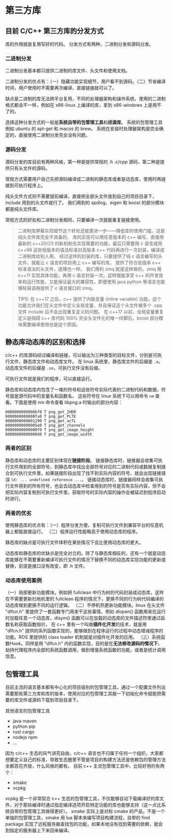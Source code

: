 # 第三方库

## 目前 C/C++ 第三方库的分发方式

库的作用就是复用写好的代码。
分发方式有两种，二进制分发和源码分发。

### 二进制分发

二进制分发基本都只提供二进制的库文件、头文件和使用文档。

二进制分发的优点有：（一）隐藏功能实现细节，用户看不到源码。（二）节省编译时间，用户使用时不需要再次编译，直接链接就可以了。

缺点是二进制的库无法跨平台复用，不同的处理器架构和操作系统，使用的二进制格式都会不一样，例如在 x86-linux 上编译的库，拿到 x86-windows 上是用不了的。

选择这种分发方式的一般是**系统自带的包管理工具**和**闭源库**。
系统的包管理工具例如 ubuntu 的 apt-get 和 macos 的 brew。
系统在安装时处理器架构是完全确定的，直接使用二进制分发完全没有问题。

### 源码分发

源码分发的库目前有两种风格，第一种是提供常规的 .h .c/cpp 源码，第二种是提供只有头文件的源码。

常规方式需要用户自己先把源码编译成二进制的静态库或者是动态库，使用时再链接到可执行程序上。

纯头文件方式则不需要提前编译，直接把全部头文件放到自己的项目目录下，include 用到的头文件就行了。
我们用到的 spdlog、eigen 和 boost 的部分模块都是纯头文件库。

常规方式的好处和二进制分发相同，只要编译一次就能重复链接使用。

> 二进制库屏蔽实现细节这个好处还能更进一步——降低库的使用门槛，这是纯头文件库完全不具备的。
> 库的实现可以用任意版本的 c++ 编写，直接用最新的 c++20/23 的新机制去实现需要的功能，最后只需要用 c 语言或用 c++98 这些低版本的语法标准对高版本 c++ 代码再进行一次封装，编译成二进制库给别人用。
> 经过这样的封装的库，只要提供了纯 c 语言编写的头文件，就能让 c 语言的项目用上 c++ 编写的库。
> 提供了符合低版本 c++ 标准语法的头文件，道理也一样。
> 我们用的 zmq 就是这样做的，zmq 用 c++11 实现具体功能，再用 c 语言封装一次。这样既能享受 c++ 的开发效率和运行性能，又能保证最大的兼容性，即便使用 java python 等语言也能够轻易调用提供了 c 语言接口的 zmq。

> TIPS: 在 c++17 之后，c++ 提供了内联变量 (inline variable) 功能，这个功能允许我们在头文件中定义全局变量，并且保证这个头文件被多个 .cpp 文件 include 后不会出现重复定义的问题。
> 在 c++17 以前，全局变量重复定义是阻碍 c++ 库代码 100% 完全头文件化的唯一绊脚石，boost 部分模块需要编译使用也是这个原因。

## 静态库动态库的区别和选择

c/c++ 的库源码经过编译和链接，可以输出为三种类型的目标文件，分别是可执行文件，静态库文件和动态库文件。
在 linux 系统里，静态库文件的后缀是 `.a`，动态库文件的后缀是 `.so`，可执行文件没有后缀。

可执行文件就是我们的程序，可以直接运行。

静态库和动态库内包含了一堆的符号和这些符号实际代表的二进制代码和数据，符号就是源代码中的变量名和函数名。
这些符号在 linux 系统下可以用命令 `nm` 查看。下面是使用 nm 命令查看 libpng.a 时输出的部分内容：

```
0000000000000bf0 T png_get_IHDR
0000000000000fa0 T png_get_PLTE
0000000000001290 T png_get_acTL
00000000000005e0 T png_get_channels
00000000000000f0 T png_get_image_height
00000000000000d0 T png_get_image_width
```

### 两者的区别

静态库和动态库的主要区别体现在**链接阶段**。
链接静态库时，链接器会收集可执行文件用到的全部符号，到静态库中找出全部符号对应的二进制代码或数据复制缝合到可执行文件里。如果链接阶段出现了找不到实际内容的符号，就会出现链接错误 `ld: ... undefined reference ...`。
链接动态库时，链接器同样会收集可执行文件用到的所有符号，也会去动态库中检查用到的符号是否有实际内容，但不会把实际内容复制到可执行文件里。获取符号的实际内容的操作会被延迟到程序启动时进行。

### 两者的优劣

使用静态库的优点有：（一）程序分发方便，复制可执行文件到兼容平台的任意机器上都能直接运行。 （二）程序运行性能略高于使用动态库的程序。

静态库的缺点是可执行文件体积在某些情况下会比使用动态库的更大。

动态库和静态库的优缺点是完全对立的。除了与静态库相反的，还有一个就是动态库能够在不需要重新编译可执行文件的情况下替换不同的动态库实现功能的更新或替换，前提是接口没有改变，即 .h 文件。

### 动态库使用案例

（一）局部更新功能模块。例如把 fullclean 中行为树的代码封装成动态库，这样在不需要更新扫地机里的 fullclean 程序的情况下，更换不同的行为树代码编译的动态库做到更换不同的运行逻辑。
（二）不停机热更新功能模块。linux 在头文件 "dlfcn.h" 里提供了一套函数专门用来干这些事情，例如 dlopen() 函数用来在运行时加载任意一个动态库，dlsym() 函数可以在加载的动态库的文件描述符里通过函数名称获取函数指针。
在 c++ 里有一个叫做**插件化开发**的技术，就是用 "dlfcn.h" 提供的系列函数实现的，能够做到在程序运行的过程中动态增减程序的功能。ROS 里提供的 class loader 机制就是对插件化开发的应用。
（三）系统函数Hook。同样是用 "dlfcn.h" 内的函数实现，目的是在**无法修改源码的情况下**，劫持代理程序内全部的系统函数调用，做到增强系统函数的功能，或者是统计调用信息。

## 包管理工具

目前主流的语言基本都有中心化的项目级别的包管理工具，通过一个配置文件列出需要那些第三方库和库的版本，使用对应的包管理工具敲一下初始化命令就能把需要的库文件或源码下载到项目目录下。

其他语言的包管理工具

* java maven
* python pip
* rust cargo
* nodejs npm
* ...

因为 c/c++ 生态的风气讲究自由，c/c++ 语言也不归属于任何一个组织，大家都想要定义自己的标准，导致生态圈里不管是项目的构建方法还是依赖包的管理方法全都百花齐放，什么风格的都有。
目前 c++ 主流包管理工具中，比较好用的有两个：

* xmake
* vcpkg

vcpkg 是一个非常契合 c++ 生态的包管理工具，不仅能够自动下载编译好的库文件，对于那些编译时通过指定编译选项开启特定功能的库也能够支持（这一点比系统自带的包管理工具做得更好）。
xmake 实际上是对标 cmake 的产品，不是一个单独的包管理工具，xmake 用 lua 脚本来编写项目构建流程，自带的 find package 实现了远程服务器查找包的功能，如果本地没有找到需要的依赖，就会到指定的服务器上下来回来编译。

